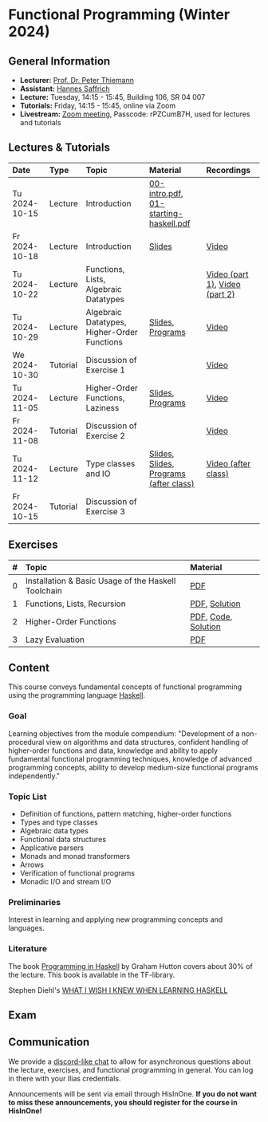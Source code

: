 # Functional Programming (Winter 2024)

## General Information

- **Lecturer:**   [Prof. Dr. Peter Thiemann](/team/thiemann.md)
- **Assistant:**  [Hannes Saffrich](/team/saffrich.md)
- **Lecture:**    Tuesday, 14:15 - 15:45, Building 106, SR 04 007
- **Tutorials:**  Friday, 14:15 - 15:45, online via Zoom
- **Livestream:** [Zoom meeting](https://uni-freiburg.zoom-x.de/j/63630251635?pwd=mnwRBuRiIWSmWQbRtxWct59eTbyNPa.1),
                  Passcode: rPZCumB7H, used for lectures and tutorials

## Lectures & Tutorials

| Date | Type | Topic | Material | Recordings |
|:-----|:-----|:------|:---------|:-----------|
| Tu 2024-10-15 | Lecture  | Introduction | [00-intro.pdf][slides-00], [01-starting-haskell.pdf][slides-01] | |
| Fr 2024-10-18 | Lecture  | Introduction | [Slides][slides-02] | [Video][rec-02] |
| Tu 2024-10-22 | Lecture  | Functions, Lists, Algebraic Datatypes | | [Video (part 1)][rec-03-01], [Video (part 2)][rec-03-02] |
| Tu 2024-10-29 | Lecture  | Algebraic Datatypes, Higher-Order Functions |  [Slides][slides-04], [Programs][material-04] |  [Video][rec-04] |
| We 2024-10-30 | Tutorial | Discussion of Exercise 1 | | [Video][rec-tut-01] |
| Tu 2024-11-05 | Lecture  | Higher-Order Functions, Laziness |  [Slides][slides-05], [Programs][material-05] |  [Video][rec-05] |
| Fr 2024-11-08 | Tutorial | Discussion of Exercise 2 | | [Video][rec-tut-02] |
| Tu 2024-11-12 | Lecture  | Type classes and IO |  [Slides][slides-06], [Slides][slides-07], [Programs (after class)][material-06] |  [Video (after class)][rec-06] |
| Fr 2024-10-15 | Tutorial | Discussion of Exercise 3 | | |


[slides-00]: https://github.com/proglang/FunctionalProgramming/blob/master/slides/00-intro.pdf
[slides-01]: https://github.com/proglang/FunctionalProgramming/blob/master/slides/01-starting-haskell.pdf
[slides-02]: https://archive.informatik.uni-freiburg.de/courses/proglang/2024-WS-FP/2024-10-18-lecture-1.pdf
[slides-04]: https://github.com/proglang/FunctionalProgramming/blob/master/slides/06-higher-order.pdf
[slides-05]: https://github.com/proglang/FunctionalProgramming/blob/master/slides/07-laziness.pdf
[slides-06]:  https://github.com/proglang/FunctionalProgramming/blob/master/slides/08-type-classes.pdf
[slides-07]:  https://github.com/proglang/FunctionalProgramming/blob/master/slides/09-io.pdf
[material-04]: https://github.com/proglang/FunctionalProgramming/blob/master/code2024/src/V20241029.hs
[material-05]: https://github.com/proglang/FunctionalProgramming/blob/master/code2024/src/V20241105.hs
[material-06]: https://github.com/proglang/FunctionalProgramming/blob/master/code2024/src/V20241112.hs
[rec-02]:    https://archive.informatik.uni-freiburg.de/courses/proglang/2024-WS-FP/2024-10-18-lecture-1.mp4
[rec-03-01]: https://archive.informatik.uni-freiburg.de/courses/proglang/2024-WS-FP/2024-10-22-lecture-1.mp4
[rec-03-02]: https://archive.informatik.uni-freiburg.de/courses/proglang/2024-WS-FP/2024-10-22-lecture-2.mp4
[rec-04]: https://archive.informatik.uni-freiburg.de/courses/proglang/2024-WS-FP/2024-10-29-lecture-1.mp4
[rec-tut-01]: https://archive.informatik.uni-freiburg.de/courses/proglang/2024-WS-FP/2024-10-30-tutorial-1.mp4
[rec-05]: https://archive.informatik.uni-freiburg.de/courses/proglang/2024-WS-FP/2024-11-05-lecture-1.mp4
[rec-06]: https://archive.informatik.uni-freiburg.de/courses/proglang/2024-WS-FP/2024-11-12-lecture-1.mp4
[rec-tut-02]: https://archive.informatik.uni-freiburg.de/courses/proglang/2024-WS-FP/2024-11-08-tutorial-1.mp4

## Exercises

| # | Topic | Material |
|:-----|:------|:----|
| 0 | Installation & Basic Usage of the Haskell Toolchain | [PDF][ex00] |
| 1 | Functions, Lists, Recursion | [PDF][ex01], [Solution][ex01-sol] |
| 2 | Higher-Order Functions | [PDF][ex02], [Code][ex02-code], [Solution][ex02-sol] |
| 3 | Lazy Evaluation | [PDF][ex03] |

[ex00]:      https://archive.informatik.uni-freiburg.de/courses/proglang/2024-WS-FP/ex00.pdf
[ex01]:      https://archive.informatik.uni-freiburg.de/courses/proglang/2024-WS-FP/ex01.pdf
[ex01-sol]:  https://archive.informatik.uni-freiburg.de/courses/proglang/2024-WS-FP/Ex01Solution.hs
[ex02]:      https://archive.informatik.uni-freiburg.de/courses/proglang/2024-WS-FP/ex02.pdf
[ex02-code]: https://archive.informatik.uni-freiburg.de/courses/proglang/2024-WS-FP/ex02-tictactoe-template.zip
[ex02-sol]:  https://archive.informatik.uni-freiburg.de/courses/proglang/2024-WS-FP/Ex02Solution.hs
[ex03]:      https://archive.informatik.uni-freiburg.de/courses/proglang/2024-WS-FP/ex03.pdf

## Content

This course conveys fundamental concepts of functional programming using the
programming language [Haskell](http://www.haskell.org/haskellwiki/Haskell).

### Goal

Learning objectives from the module compendium: "Development of a
non-procedural view on algorithms and data structures, confident handling of
higher-order functions and data, knowledge and ability to apply fundamental
functional programming techniques, knowledge of advanced programming concepts,
ability to develop medium-size functional programs independently."

### Topic List

- Definition of functions, pattern matching, higher-order functions
- Types and type classes
- Algebraic data types
- Functional data structures
- Applicative parsers
- Monads and monad transformers
- Arrows
- Verification of functional programs
- Monadic I/O and stream I/O

### Preliminaries

Interest in learning and applying new
programming concepts and languages.

### Literature

The book [Programming in Haskell](http://www.cs.nott.ac.uk/~gmh/book.html) by Graham Hutton covers about 30%
of the lecture. This book is available in the TF-library.

Stephen Diehl's [WHAT I WISH I KNEW WHEN LEARNING HASKELL](https://web.archive.org/web/20220513191346/http://dev.stephendiehl.com/hask/)

## Exam

## Communication

We provide a [discord-like chat](https://chat.laurel.informatik.uni-freiburg.de/invite/vEuyqw)
to allow for asynchronous questions about the lecture, exercises, and
functional programming in general. You can log in there with your Ilias
credentials.

Announcements will be sent via email through HisInOne.
**If you do not want to miss these announcements, you should register for the course in HisInOne!**
